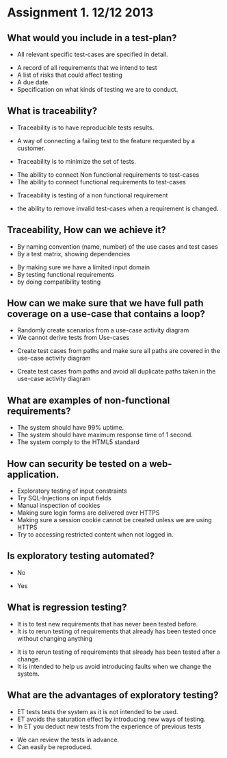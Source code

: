 # Assignment 1. 12/12 2013 

## What would you include in a test-plan?
 - All relevant specific test-cases are specified in detail.
 + A record of all requirements that we intend to test
 + A list of risks that could affect testing
 + A due date.
 + Specification on what kinds of testing we are to conduct.

## What is traceability?
- Traceability is to have reproducible tests results.
+ A way of connecting a failing test to the feature requested by a customer.
- Traceability is to minimize the set of tests.
+ The ability to connect Non functional requirements to test-cases
+ The ability to connect functional requirements to test-cases
- Traceability is testing of a non functional requirement
+ the ability to remove invalid test-cases when a requirement is changed.

## Traceability, How can we achieve it?
+ By naming convention (name, number) of the use cases and test cases
+ By a test matrix, showing dependencies
- By making sure we have a limited input domain
- By testing functional requirements
- by doing compatibility testing

## How can we make sure that we have full path coverage on a use-case that contains a loop?
- Randomly create scenarios from a use-case activity diagram
- We cannot derive tests from Use-cases
+ Create test cases from paths and make sure all paths are covered in the use-case activity diagram
- Create test cases from paths and avoid all duplicate paths taken in the use-case activity diagram

## What are examples of non-functional requirements?
+ The system should have 99% uptime.
+ The system should have maximum response time of 1 second.
+ The system comply to the HTML5 standard

## How can security be tested on a web-application.
+ Exploratory testing of input constraints
+ Try SQL-Injections on input fields
+ Manual inspection of cookies 
+ Making sure login forms are delivered over HTTPS
+ Making sure a session cookie cannot be created unless we are using HTTPS
+ Try to accessing restricted content when not logged in.

## Is exploratory testing automated?
 + No
 - Yes

## What is regression testing?
- It is to test new requirements that has never been tested before.
- It is to rerun testing of requirements that already has been tested once without changing anything
+ It is to rerun testing of requirements that already has been tested after a change.
+ It is intended to help us avoid introducing faults when we change the system.

## What are the advantages of exploratory testing?
+ ET tests tests the system as it is not intended to be used.
+ ET avoids the saturation effect by introducing new ways of testing.
+ In ET you deduct new tests from the experience of previous tests
- We can review the tests in advance.
- Can easily be reproduced.
